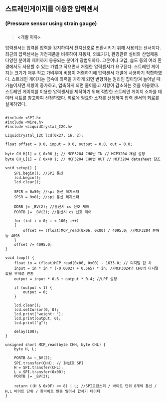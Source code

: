## 스트레인게이지를 이용한 압력센서
### (Pressure sensor using strain gauge)
###

> **<개발 이유>**

 압력센서는 입력된 압력을 감지하여서 전지신호로 변환시키기 위해 사용되는 센서이다. 최근의 압력센서는 가전제품을 비롯하여 자동차, 의료기기, 환경관련 설비와 산업체등 다양한 분야의 제어까지 응용되는 분야가 광범위하다. 고온이나 고압, 습도 등의 여러 환경에서도 사용할 수 있는 가볍고 작으면서 저렴한 압력센서가 요구된다. 
 스트레인 게이지는 크기가 매우 작고 가벼우며 비용이 저렴하기에 압력센서 개발에 사용하기 적합하였다. 스트레인 게이지는 금속에 외력을 가하게 되면 변형하는 원리인 잡아당겨 늘어날 때 가늘어지면 저항이 증가하고, 압축하게 되면 줄어들고 저항이 감소하는 것을 이용했다. 
 스트레인 게이지를 이용한 압력센서를 제작하기 위해 적합한 스트레인 게이지 소자를 데이터 시트를 참고하여 선정하였다. 회로에 필요한 소자를 선정하여 압력 센서의 회로를 설계하였다. 



```

#include <SPI.h>
#include <Wire.h>
#include <LiquidCrystal_I2C.h>

LiquidCrystal_I2C lcd(0x27, 16, 2);

float offset = 0.0, input = 0.0, output = 0.0, out = 0.0;

byte CH_H[1] = { 0x06 }; // MCP3204 CH0번 IN // MCP3204 채널 설정
byte CH_L[1] = { 0x40 }; // MCP3204 CH0번 OUT // MCP3204 datasheet 참조

void setup() {
	SPI.begin(); //SPI 통신
	lcd.begin();
	lcd.clear();

	SPCR = 0x50; //spi 통신 레지스터
	SPSR = 0x01; //spi 통신 레지스터

	DDRB |= _BV(2); //통신시 cs 신호 제어
	PORTB |= _BV(2); //통신시 cs 신호 제어

	for (int i = 0; i < 100; i++)
	{
		offset += (float)MCP_read(0x06, 0x00) / 4095.0; //MCP3204 분해능 4095
	}
	offset /= 4095.0;
}

void loop() {
	float in = (float)MCP_read(0x06, 0x00) - 1633.0; // 디지털 값 차
	input = in * in * (-0.0002) + 0.5657 * in; //MCP3024의 CH0의 디지털 값을 무게로 변환 
	output = input * 0.6 + output * 0.4; //LPF 설정

	if (output < 1) {
		output = 0;
	}

	lcd.clear();
	lcd.setCursor(0, 0);
	lcd.print("weight: ");
	lcd.print(output, 0);
	lcd.print("g");

	delay(100);
}

unsigned short MCP_read(byte CHH, byte CHL) {
	byte H, L;

	PORTB &= ~_BV(2);
	SPI.transfer(CHH); // IN신호 SPI
	H = SPI.transfer(CHL);
	L = SPI.transfer(0x00);
	PORTB |= _BV(2);

	return ((H & 0x0F) << 8) | L; //SPI트랜스퍼 / 바이트 단위 8개씩 통신 / H,L 바이트 단위 / 한바이트 만큼 밀어서 합치기 데이터
}

```
